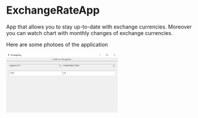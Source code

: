 # ExchangeRateApp
App that allows you to stay up-to-date with exchange currencies.
Moreover you can watch chart with monthly changes of exchange currencies.
<p>Here are some photoes of the application</p>
<img src="pic1.png" width="300">
